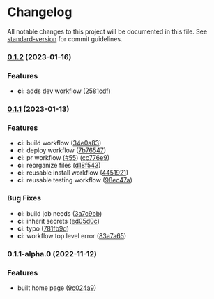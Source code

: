 # Changelog

All notable changes to this project will be documented in this file. See [standard-version](https://github.com/conventional-changelog/standard-version) for commit guidelines.

### [0.1.2](https://github.com/powerkernel/power-web/compare/v0.1.1...v0.1.2) (2023-01-16)


### Features

* **ci:** adds dev workflow ([2581cdf](https://github.com/powerkernel/power-web/commit/2581cdff9eb2c9408b9101bb6d11c096fec88ff1))

### [0.1.1](https://github.com/powerkernel/power-web/compare/v0.1.1-alpha.0...v0.1.1) (2023-01-13)


### Features

* **ci:** build workflow ([34e0a83](https://github.com/powerkernel/power-web/commit/34e0a83fa0a962380bdc100b8f31f8103297fed5))
* **ci:** deploy workflow ([7b76547](https://github.com/powerkernel/power-web/commit/7b765471acc3148365a27dfa442b0b1e0659800d))
* **ci:** pr workflow ([#55](https://github.com/powerkernel/power-web/issues/55)) ([cc776e9](https://github.com/powerkernel/power-web/commit/cc776e99d5eba0a13ff1e1730497d80ffb9ed250))
* **ci:** reorganize files ([d18f543](https://github.com/powerkernel/power-web/commit/d18f54342b4440dbace55e0773927877bd1af302))
* **ci:** reusable install workflow ([4451921](https://github.com/powerkernel/power-web/commit/4451921b1997d7e2024a53c6658e17bace3d7bed))
* **ci:** reusable testing workflow ([98ec47a](https://github.com/powerkernel/power-web/commit/98ec47aa56a2b5f367d1f3dce606acdc5b508cf1))


### Bug Fixes

* **ci:** build job needs ([3a7c9bb](https://github.com/powerkernel/power-web/commit/3a7c9bbe70b0a3458b1c9350bbab2ba59ae066e3))
* **ci:** inherit secrets ([ed05d0c](https://github.com/powerkernel/power-web/commit/ed05d0c7f9971f1447220f55816e550ed842a1c1))
* **ci:** typo ([781fb9d](https://github.com/powerkernel/power-web/commit/781fb9d7a37a1457ad220de5f7195bb3cb1c32dc))
* **ci:** workflow top level error ([83a7a65](https://github.com/powerkernel/power-web/commit/83a7a65ff655ddb426d79188036a6410d4191084))

### 0.1.1-alpha.0 (2022-11-12)


### Features

* built home page ([9c024a9](https://github.com/powerkernel/power-web/commit/9c024a988bb9fca105cef6d48a7de36c9eab47bf))
